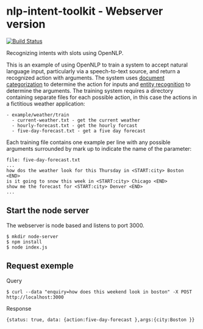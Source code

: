 nlp-intent-toolkit - Webserver version
==================

[![Build Status](https://travis-ci.org/Net-and-Work/nlp-intent-toolkit.svg?branch=master)](https://travis-ci.org/Net-and-Work/nlp-intent-toolkit)

Recognizing intents with slots using OpenNLP.

This is an example of using OpenNLP to train a system to accept natural language input, particularly via a speech-to-text source, and return a recognized action with arguments. The system uses [document categorization](https://opennlp.apache.org/documentation/1.5.3/manual/opennlp.html#tools.doccat) to determine the action for inputs and [entity recognition](https://opennlp.apache.org/documentation/1.5.3/manual/opennlp.html#tools.namefind) to determine the arguments. The training system requires a directory containing separate files for each possible action, in this case the actions in a fictitious weather application:

```
- example/weather/train
  - current-weather.txt - get the current weather
  - hourly-forecast.txt - get the hourly forcast
  - five-day-forecast.txt - get a five day forecast
```

Each training file contains one example per line with any possible arguments surrounded by mark up to indicate the name of the parameter:

```
file: five-day-forecast.txt
...
how dos the weather look for this Thursday in <START:city> Boston <END>
is it going to snow this week in <START:city> Chicago <END>
show me the forecast for <START:city> Denver <END>
...

```


## Start the node server

The webserver is node based and listens to port 3000.

```
$ mkdir node-server
$ npm install
$ node index.js
```

## Request exemple

Query
```
$ curl --data "enquiry=how does this weekend look in boston" -X POST http://localhost:3000
```

Response
```
{status: true, data: {action:five-day-forecast },args:{city:Boston }}
```
